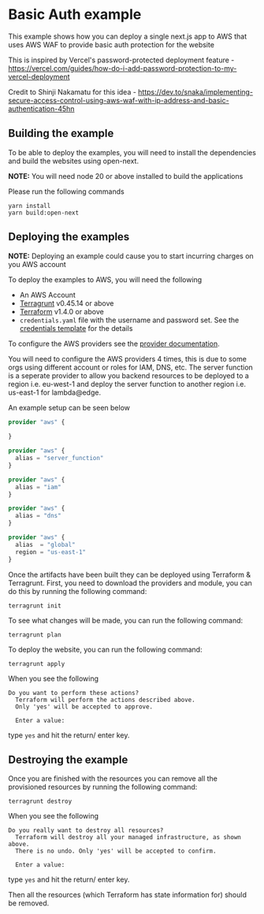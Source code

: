 # Basic Auth example

This example shows how you can deploy a single next.js app to AWS that uses AWS WAF to provide basic auth protection for the website

This is inspired by Vercel's password-protected deployment feature - https://vercel.com/guides/how-do-i-add-password-protection-to-my-vercel-deployment

Credit to Shinji Nakamatu for this idea - https://dev.to/snaka/implementing-secure-access-control-using-aws-waf-with-ip-address-and-basic-authentication-45hn

## Building the example

To be able to deploy the examples, you will need to install the dependencies and build the websites using open-next. 

**NOTE:** You will need node 20 or above installed to build the applications

Please run the following commands

```shell
yarn install
yarn build:open-next
```

## Deploying the examples

**NOTE:** Deploying an example could cause you to start incurring charges on you AWS account

To deploy the examples to AWS, you will need the following

- An AWS Account
- [Terragrunt](https://terragrunt.gruntwork.io/) v0.45.14 or above
- [Terraform](https://terragrunt.gruntwork.io/) v1.4.0 or above
- `credentials.yaml` file with the username and password set. See the [credentials template](./credentials.tpl.yaml) for the details

To configure the AWS providers see the [provider documentation](https://registry.terraform.io/providers/hashicorp/aws/latest/docs#authentication-and-configuration). 

You will need to configure the AWS providers 4 times, this is due to some orgs using different account or roles for IAM, DNS, etc. The server function is a seperate provider to allow you backend resources to be deployed to a region i.e. eu-west-1 and deploy the server function to another region i.e. us-east-1 for lambda@edge.

An example setup can be seen below

```tf
provider "aws" {
  
}

provider "aws" {
  alias = "server_function"
}

provider "aws" {
  alias = "iam"
}

provider "aws" {
  alias = "dns"
}

provider "aws" {
  alias  = "global"
  region = "us-east-1"
}
```

Once the artifacts have been built they can be deployed using Terraform & Terragrunt. First, you need to download the providers and module, you can do this by running the following command:

```shell
terragrunt init
```

To see what changes will be made, you can run the following command:

```shell
terragrunt plan
```

To deploy the website, you can run the following command:

```shell
terragrunt apply
```

When you see the following

```
Do you want to perform these actions?
  Terraform will perform the actions described above.
  Only 'yes' will be accepted to approve.

  Enter a value:
```

type `yes` and hit the return/ enter key. 


## Destroying the example

Once you are finished with the resources you can remove all the provisioned resources by running the following command:

```shell
terragrunt destroy
```

When you see the following

```
Do you really want to destroy all resources?
  Terraform will destroy all your managed infrastructure, as shown above.
  There is no undo. Only 'yes' will be accepted to confirm.

  Enter a value:
```

type `yes` and hit the return/ enter key.

Then all the resources (which Terraform has state information for) should be removed.
